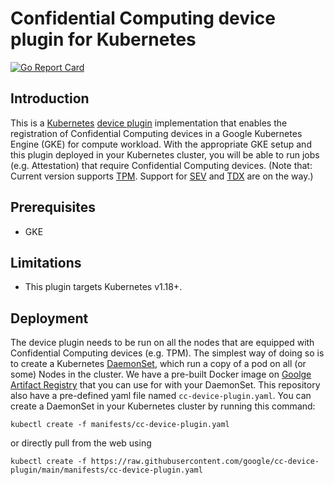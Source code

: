 # Confidential Computing device plugin for Kubernetes
[![Go Report Card](https://goreportcard.com/badge/github.com/google/cc-device-plugin)](https://goreportcard.com/report/github.com/google/cc-device-plugin)

## Introduction
This is a [Kubernetes][k8s] [device plugin][dp] implementation that enables the
registration of Confidential Computing devices in a Google
Kubernetes Engine (GKE) for compute workload. With the appropriate GKE setup and
this plugin deployed in your Kubernetes cluster, you will be able to run jobs
(e.g. Attestation) that require Confidential Computing devices. (Note that: Current version supports [TPM][tpm]. Support for [SEV][sev] and [TDX][tdx] are on the way.)

## Prerequisites
* GKE

## Limitations
* This plugin targets Kubernetes v1.18+.

## Deployment
The device plugin needs to be run on all the nodes that are equipped with Confidential Computing devices (e.g. TPM).  The simplest way of doing so is to create a Kubernetes [DaemonSet][dp], which run a copy of a pod on all (or some) Nodes in the cluster.  We have a pre-built Docker image on [Goolge Artifact Registry][release] that you can use for with your DaemonSet.  This repository also have a pre-defined yaml file named `cc-device-plugin.yaml`.  You can create a DaemonSet in your Kubernetes cluster by running this command:

```
kubectl create -f manifests/cc-device-plugin.yaml
```
or directly pull from the web using
```
kubectl create -f https://raw.githubusercontent.com/google/cc-device-plugin/main/manifests/cc-device-plugin.yaml
```

[dp]: https://kubernetes.io/docs/concepts/cluster-administration/device-plugins/
[k8s]: https://kubernetes.io
[tpm]: https://cloud.google.com/compute/shielded-vm/docs/shielded-vm#vtpm
[sev]: https://cloud.google.com/confidential-computing/confidential-vm/docs/confidential-vm-overview#amd_sev
[tdx]: https://cloud.google.com/blog/products/identity-security/confidential-vms-on-intel-cpus-your-datas-new-intelligent-defense
[release]: https://us-central1-docker.pkg.dev/gce-confidential-compute/release/cc-device-plugin
